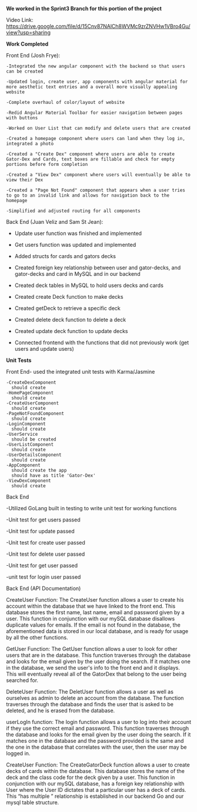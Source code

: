 **We worked in the Sprint3 Branch for this portion of the project**

Video Link: https://drive.google.com/file/d/15Cnv87NAlCh8WVMc9zrZNVHw1VBro4Gu/view?usp=sharing

**Work Completed**

  Front End (Josh Frye):
    
    -Integrated the new angular component with the backend so that users can be created
    
    -Updated login, create user, app components with angular material for more aesthetic text entries and a overall more visually appealing website
    
    -Complete overhaul of color/layout of website
    
    -Redid Angular Material Toolbar for easier navigation between pages with buttons
    
    -Worked on User List that can modify and delete users that are created
    
    -Created a homepage component where users can land when they log in, integrated a photo
    
    -Created a "Create Dex" component where users are able to create Gator-Dex and Cards, text boxes are fillable and check for empty portions before form completion
    
    -Created a "View Dex" component where users will eventually be able to view their Dex
    
    -Created a "Page Not Found" component that appears when a user tries to go to an invalid link and allows for navigation back to the homepage
    
    -Simplified and adjusted routing for all components
    
   Back End (Juan Veliz and Sam St Jean):
   
   - Update user function was finished and implemented 
 
- Get users function was updated and implemented 
 
- Added structs for cards and gators decks 

- Created foreign key relationship between user and gator-decks, and gator-decks and card in MySQL and in our backend

- Created deck tables in MySQL to hold users decks and cards

- Created create Deck function to make decks
 
- Created getDeck to retrieve a specific deck

- Created delete deck function to delete a deck

- Created update deck function to update decks
 
- Connected frontend with the functions that did not previously work (get users and update users) 
   
**Unit Tests**

Front End- used the integrated unit tests with Karma/Jasmine
  
    -CreateDexComponent
      should create
    -HomePageComponent
      should create
    -CreateUserComponent
      should create
    -PageNotFoundComponent
      should create
    -LoginComponent
      should create
    -UserService
      should be created
    -UserListComponent
      should create
    -UserDetailsComponent
      should create
    -AppComponent
      should create the app
      should have as title 'Gator-Dex'
    -ViewDexComponent
      should create
    
Back End

-Utilized GoLang built in testing to write unit test for working functions

-Unit test for get users passed

-Unit test for update passed

-Unit test for create user passed 

-Unit test for delete user passed

-Unit test for get user passed

-unit test for login user passed



Back End (API Documentation)

CreateUser Function:
The CreateUser function allows a user to create his account within the database that we have linked to the front end. This database stores the first name, last name, email and password given by a user. This function in conjunction with our mySQL database disallows duplicate values for emails. If the email is not found in the database, the aforementioned data is stored in our local database, and is ready for usage by all the other functions.

GetUser Function:
The GetUser function allows a user to look for other users that are in the database. This function traverses through the database and looks for the email given by the user doing the search. If it matches one in the database, we send the user's info to the front end and it displays. This will eventually reveal all of the GatorDex that belong to the user being searched for.

DeleteUser Function:
The DeletUser function allows a user as well as ourselves as admin to delete an account from the database. The function traverses through the database and finds the user that is asked to be deleted, and he is erased from the database.

userLogIn function:
The login function allows a user to log into their account if they use the correct email and password. This function traverses through the database and looks for the email given by the user doing the search. If it matches one in the database and the password provided is the same and the one in the database that correlates with the user, then the user may be logged in. 

CreateUser Function:
The CreateGatorDeck function allows a user to create decks of cards within the database. This database stores the name of the deck and the class code for the deck given by a user. This function in conjunction with our mySQL database, has a foreign key relationship with User where the User ID dictates that a particular user has a deck of cards. This “has multiple ” relationship is established in our backend Go and our mysql table structure. 

